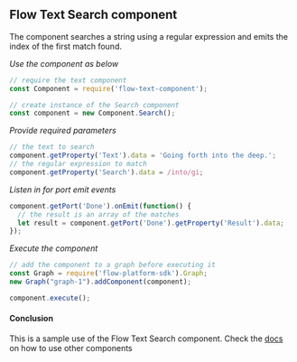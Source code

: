 ## Flow Text Search component
The component searches a string using a regular expression and emits the index of the first match found.

*Use the component as below*

```javascript
// require the text component
const Component = require('flow-text-component');

// create instance of the Search component
const component = new Component.Search();
```

*Provide required parameters*

```javascript
// the text to search
component.getProperty('Text').data = 'Going forth into the deep.';
// the regular expression to match
component.getProperty('Search').data = /into/gi;
```

*Listen in for port emit events*
```javascript
component.getPort('Done').onEmit(function() {
  // the result is an array of the matches
  let result = component.getPort('Done').getProperty('Result').data;
});
```

*Execute the component*
```javascript
// add the component to a graph before executing it
const Graph = require('flow-platform-sdk').Graph;
new Graph("graph-1").addComponent(component);

component.execute();
```

#### Conclusion

This is a sample use of the Flow Text Search component. Check the [docs](./../docs/) on how to use other components